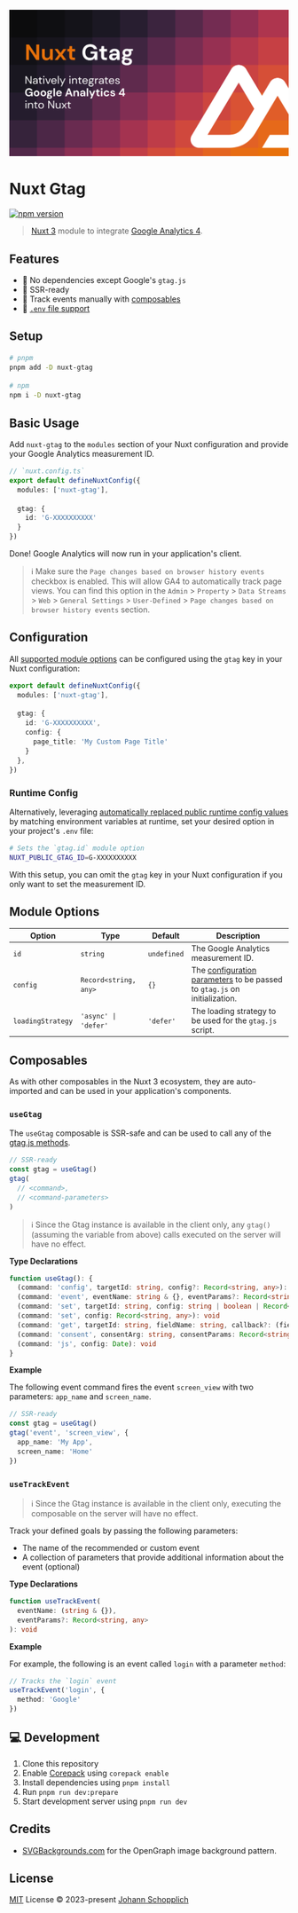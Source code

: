 ![Nuxt Gtag module](./.github/og.png)

# Nuxt Gtag

[![npm version](https://img.shields.io/npm/v/nuxt-gtag?color=a1b858&label=)](https://www.npmjs.com/package/nuxt-gtag)

> [Nuxt 3](https://nuxt.com) module to integrate [Google Analytics 4](https://developers.google.com/analytics/devguides/collection/ga4?hl=en).

## Features

- 🌻 No dependencies except Google's `gtag.js`
- 🦾 SSR-ready
- 📯 Track events manually with [composables](#composables)
- 📂 [`.env` file support](#configuration)

## Setup

```bash
# pnpm
pnpm add -D nuxt-gtag

# npm
npm i -D nuxt-gtag
```

## Basic Usage

Add `nuxt-gtag` to the `modules` section of your Nuxt configuration and provide your Google Analytics measurement ID.

```ts
// `nuxt.config.ts`
export default defineNuxtConfig({
  modules: ['nuxt-gtag'],

  gtag: {
    id: 'G-XXXXXXXXXX'
  }
})
```

Done! Google Analytics will now run in your application's client.

> ℹ️ Make sure the `Page changes based on browser history events` checkbox is enabled. This will allow GA4 to automatically track page views. You can find this option in the `Admin` > `Property` > `Data Streams` > `Web` > `General Settings` > `User-Defined` > `Page changes based on browser history events` section.

## Configuration

All [supported module options](#module-options) can be configured using the `gtag` key in your Nuxt configuration:

```ts
export default defineNuxtConfig({
  modules: ['nuxt-gtag'],

  gtag: {
    id: 'G-XXXXXXXXXX',
    config: {
      page_title: 'My Custom Page Title'
    }
  },
})
```

### Runtime Config

Alternatively, leveraging [automatically replaced public runtime config values](https://nuxt.com/docs/api/configuration/nuxt-config#runtimeconfig) by matching environment variables at runtime, set your desired option in your project's `.env` file:

```bash
# Sets the `gtag.id` module option
NUXT_PUBLIC_GTAG_ID=G-XXXXXXXXXX
```

With this setup, you can omit the `gtag` key in your Nuxt configuration if you only want to set the measurement ID.

## Module Options

| Option | Type | Default | Description |
| --- | --- | --- | --- |
| `id` | `string` | `undefined` | The Google Analytics measurement ID. |
| `config` | `Record<string, any>` | `{}` | The [configuration parameters](https://developers.google.com/analytics/devguides/collection/ga4/reference/config) to be passed to `gtag.js` on initialization. |
| `loadingStrategy` | `'async' \| 'defer'` | `'defer'` | The loading strategy to be used for the `gtag.js` script. |

## Composables

As with other composables in the Nuxt 3 ecosystem, they are auto-imported and can be used in your application's components.

### `useGtag`

The `useGtag` composable is SSR-safe and can be used to call any of the [gtag.js methods](https://developers.google.com/tag-platform/gtagjs/reference).

```ts
// SSR-ready
const gtag = useGtag()
gtag(
  // <command>,
  // <command-parameters>
)
```

> ℹ️ Since the Gtag instance is available in the client only, any `gtag()` (assuming the variable from above) calls executed on the server will have no effect.

**Type Declarations**

```ts
function useGtag(): {
  (command: 'config', targetId: string, config?: Record<string, any>): void
  (command: 'event', eventName: string & {}, eventParams?: Record<string, any>): void
  (command: 'set', targetId: string, config: string | boolean | Record<string, any>): void
  (command: 'set', config: Record<string, any>): void
  (command: 'get', targetId: string, fieldName: string, callback?: (field?: string | Record<string, any>) => void): void
  (command: 'consent', consentArg: string, consentParams: Record<string, any>): void
  (command: 'js', config: Date): void
}
```

**Example**

The following event command fires the event `screen_view` with two parameters: `app_name` and `screen_name`.

```ts
// SSR-ready
const gtag = useGtag()
gtag('event', 'screen_view', {
  app_name: 'My App',
  screen_name: 'Home'
})
```

### `useTrackEvent`

> ℹ️ Since the Gtag instance is available in the client only, executing the composable on the server will have no effect.

Track your defined goals by passing the following parameters:

- The name of the recommended or custom event
- A collection of parameters that provide additional information about the event (optional)

**Type Declarations**

```ts
function useTrackEvent(
  eventName: (string & {}),
  eventParams?: Record<string, any>
): void
```

**Example**

For example, the following is an event called `login` with a parameter `method`:

```ts
// Tracks the `login` event
useTrackEvent('login', {
  method: 'Google'
})
```

## 💻 Development

1. Clone this repository
2. Enable [Corepack](https://github.com/nodejs/corepack) using `corepack enable`
3. Install dependencies using `pnpm install`
4. Run `pnpm run dev:prepare`
5. Start development server using `pnpm run dev`

## Credits

- [SVGBackgrounds.com](https://www.svgbackgrounds.com) for the OpenGraph image background pattern.

## License

[MIT](./LICENSE) License © 2023-present [Johann Schopplich](https://github.com/johannschopplich)
